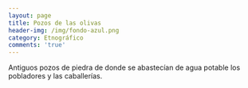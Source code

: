 ```yaml
---
layout: page
title: Pozos de las olivas
header-img: /img/fondo-azul.png
category: Etnográfico
comments: 'true'
---
```



Antiguos pozos de piedra de donde se abastecían de agua potable los pobladores y las caballerías.
